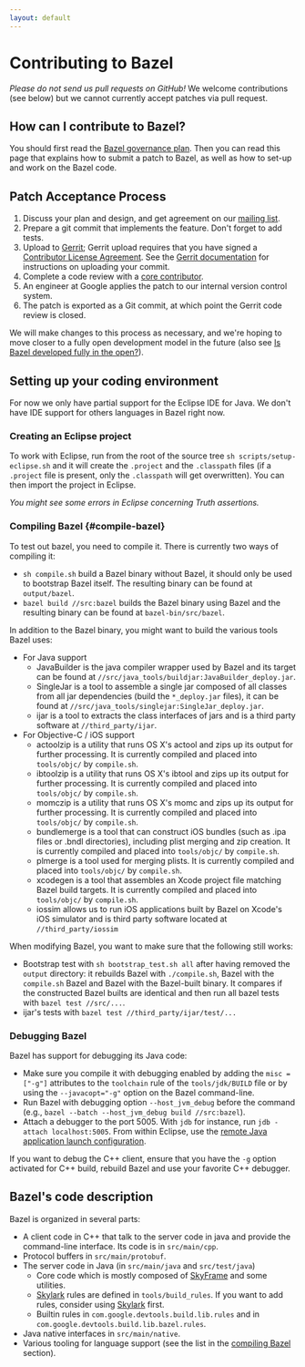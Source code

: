 ```yaml
---
layout: default
---
```


# Contributing to Bazel

*Please do not send us pull requests on GitHub!* We welcome contributions
(see below) but we cannot currently accept patches via pull request.

## How can I contribute to Bazel?

You should first read the [Bazel governance plan](governance.html). Then you can
read this page that explains how to submit a patch to Bazel, as well as how to set-up
and work on the Bazel code.

## Patch Acceptance Process

1. Discuss your plan and design, and get agreement on our [mailing
   list](https://groups.google.com/forum/#!forum/bazel-discuss).
2. Prepare a git commit that implements the feature. Don't forget to add tests.
3. Upload to [Gerrit](https://bazel-review.googlesource.com); Gerrit upload
   requires that you have signed a
   [Contributor License Agreement](https://cla.developers.google.com/). See the [Gerrit
   documentation](https://gerrit-review.googlesource.com/Documentation/user-upload.html) for
   instructions on uploading your commit.
4. Complete a code review with a
   [core contributor](governance.html#core-contributors).
5. An engineer at Google applies the patch to our internal version control
   system.
6. The patch is exported as a Git commit, at which point the Gerrit code review
   is closed.

We will make changes to this process as necessary, and we're hoping to move
closer to a fully open development model in the future (also see
[Is Bazel developed fully in the open?](governance.html#isbazelopen)).


## Setting up your coding environment

For now we only have partial support for the Eclipse IDE for Java. We don't have
IDE support for others languages in Bazel right now.

### Creating an Eclipse project

To work with Eclipse, run from the root of the source tree `sh
scripts/setup-eclipse.sh` and it will create the `.project` and the `.classpath`
files (if a `.project` file is present, only the `.classpath` will get
overwritten). You can then import the project in Eclipse.

_You might see some errors in Eclipse concerning Truth assertions._

### Compiling Bazel {#compile-bazel}

To test out bazel, you need to compile it. There is currently two ways of
compiling it:

* `sh compile.sh` build a Bazel binary without Bazel, it should only be used to
  bootstrap Bazel itself. The resulting binary can be found at `output/bazel`.
* `bazel build //src:bazel` builds the Bazel binary using Bazel and the
  resulting binary can be found at `bazel-bin/src/bazel`.

In addition to the Bazel binary, you might want to build the various tools Bazel
uses:

* For Java support
  * JavaBuilder is the java compiler wrapper used by Bazel and its target can be
    found at `//src/java_tools/buildjar:JavaBuilder_deploy.jar`.
  * SingleJar is a tool to assemble a single jar composed of all classes from
    all jar dependencies (build the `*_deploy.jar` files), it can be found at
    `//src/java_tools/singlejar:SingleJar_deploy.jar`.
  * ijar is a tool to extracts the class interfaces of jars and is a third
    party software at `//third_party/ijar`.
* For Objective-C / iOS support
  * actoolzip is a utility that runs OS X's actool and zips up its output for
    further processing. It is currently compiled and placed into `tools/objc/`
    by `compile.sh`.
  * ibtoolzip is a utility that runs OS X's ibtool and zips up its output for
    further processing. It is currently compiled and placed into `tools/objc/`
    by `compile.sh`.
  * momczip is a utility that runs OS X's momc and zips up its output for
    further processing. It is currently compiled and placed into `tools/objc/`
    by `compile.sh`.
  * bundlemerge is a tool that can construct iOS bundles (such as .ipa files or
    .bndl directories), including plist merging and zip creation. It is currently
    compiled and placed into `tools/objc/` by `compile.sh`.
  * plmerge is a tool used for merging plists. It is currently compiled and
    placed into `tools/objc/` by `compile.sh`.
  * xcodegen is a tool that assembles an Xcode project file matching Bazel build
    targets. It is currently compiled and placed into `tools/objc/` by
    `compile.sh`.
  * iossim allows us to run iOS applications built by Bazel on Xcode's iOS
    simulator and is third party software located at `//third_party/iossim`

When modifying Bazel, you want to make sure that the following still works:

* Bootstrap test with `sh bootstrap_test.sh all` after having removed the
  `output` directory: it rebuilds Bazel with `./compile.sh`, Bazel with the
  `compile.sh` Bazel and Bazel with the Bazel-built binary. It compares if the
  constructed Bazel builts are identical and then run all bazel tests with
  `bazel test //src/...`.
* ijar's tests with `bazel test //third_party/ijar/test/...`

### Debugging Bazel

Bazel has support for debugging its Java code:

* Make sure you compile it with debugging enabled by adding the
  `misc = ["-g"]` attributes to the `toolchain` rule of the
  `tools/jdk/BUILD` file or by using the `--javacopt="-g"` option
  on the Bazel command-line.
* Run Bazel with debugging option `--host_jvm_debug` before the
  command (e.g., `bazel --batch --host_jvm_debug build //src:bazel`).
* Attach a debugger to the port 5005. With `jdb` for instance,
  run `jdb -attach localhost:5005`. From within Eclipse, use the
  [remote Java application launch
  configuration](http://help.eclipse.org/luna/index.jsp?topic=%2Forg.eclipse.jdt.doc.user%2Ftasks%2Ftask-remotejava_launch_config.htm).

If you want to debug the C++ client, ensure that you have the `-g`
option activated for C++ build, rebuild Bazel and use your favorite C++
debugger.

## Bazel's code description

Bazel is organized in several parts:

* A client code in C++ that talk to the server code in java and provide the
  command-line interface. Its code is in `src/main/cpp`.
* Protocol buffers in `src/main/protobuf`.
* The server code in Java (in `src/main/java` and `src/test/java`)
  * Core code which is mostly composed of [SkyFrame](docs/skyframe.html) and some
    utilities.
  * [Skylark](docs/skylark/index.html) rules are defined in `tools/build_rules`.
    If you want to add rules, consider using [Skylark](docs/skylark/index.html)
    first.
  * Builtin rules in `com.google.devtools.build.lib.rules` and in
    `com.google.devtools.build.lib.bazel.rules`.
* Java native interfaces in `src/main/native`.
* Various tooling for language support (see the list in the
  [compiling Bazel](#compile-bazel) section).

